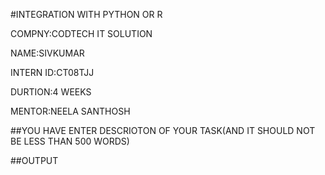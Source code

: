 #INTEGRATION WITH PYTHON OR R

COMPNY:CODTECH IT SOLUTION

NAME:SIVKUMAR

INTERN ID:CT08TJJ

DURTION:4 WEEKS

MENTOR:NEELA SANTHOSH

##YOU HAVE ENTER DESCRIOTON OF YOUR TASK(AND IT SHOULD NOT BE LESS THAN 500 WORDS)

##OUTPUT
